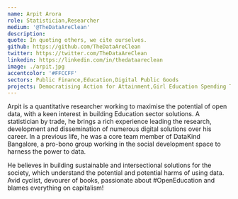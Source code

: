 ```yaml
---
name: Arpit Arora
role: Statistician,Researcher
medium: '@TheDataAreClean'
description:
quote: In quoting others, we cite ourselves.
github: https://github.com/TheDataAreClean
twitter: https://twitter.com/TheDataAreClean
linkedin: https://linkedin.com/in/thedataareclean
image: ./arpit.jpg
accentcolor: '#FFCCFF'
sectors: Public Finance,Education,Digital Public Goods
projects: Democratising Action for Attainment,Girl Education Spending Tracker, The State of FOSS in India
---
```


Arpit is a quantitative researcher working to maximise the potential of open data, with a keen interest in building Education sector solutions. A statistician by trade, he brings a rich experience leading the research, development and dissemination of numerous digital solutions over his career. In a previous life, he was a core team member of DataKind Bangalore, a pro-bono group working in the social development space to harness the power to data.

He believes in building sustainable and intersectional solutions for the society, which understand the potential and potential harms of using data. Avid cyclist, devourer of books, passionate about #OpenEducation and blames everything on capitalism!

